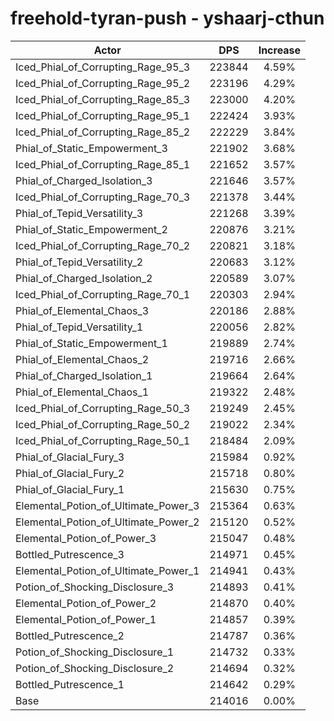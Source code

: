 # freehold-tyran-push - yshaarj-cthun
| Actor | DPS | Increase |
|---|:---:|:---:|
|Iced_Phial_of_Corrupting_Rage_95_3|223844|4.59%|
|Iced_Phial_of_Corrupting_Rage_95_2|223196|4.29%|
|Iced_Phial_of_Corrupting_Rage_85_3|223000|4.20%|
|Iced_Phial_of_Corrupting_Rage_95_1|222424|3.93%|
|Iced_Phial_of_Corrupting_Rage_85_2|222229|3.84%|
|Phial_of_Static_Empowerment_3|221902|3.68%|
|Iced_Phial_of_Corrupting_Rage_85_1|221652|3.57%|
|Phial_of_Charged_Isolation_3|221646|3.57%|
|Iced_Phial_of_Corrupting_Rage_70_3|221378|3.44%|
|Phial_of_Tepid_Versatility_3|221268|3.39%|
|Phial_of_Static_Empowerment_2|220876|3.21%|
|Iced_Phial_of_Corrupting_Rage_70_2|220821|3.18%|
|Phial_of_Tepid_Versatility_2|220683|3.12%|
|Phial_of_Charged_Isolation_2|220589|3.07%|
|Iced_Phial_of_Corrupting_Rage_70_1|220303|2.94%|
|Phial_of_Elemental_Chaos_3|220186|2.88%|
|Phial_of_Tepid_Versatility_1|220056|2.82%|
|Phial_of_Static_Empowerment_1|219889|2.74%|
|Phial_of_Elemental_Chaos_2|219716|2.66%|
|Phial_of_Charged_Isolation_1|219664|2.64%|
|Phial_of_Elemental_Chaos_1|219322|2.48%|
|Iced_Phial_of_Corrupting_Rage_50_3|219249|2.45%|
|Iced_Phial_of_Corrupting_Rage_50_2|219022|2.34%|
|Iced_Phial_of_Corrupting_Rage_50_1|218484|2.09%|
|Phial_of_Glacial_Fury_3|215984|0.92%|
|Phial_of_Glacial_Fury_2|215718|0.80%|
|Phial_of_Glacial_Fury_1|215630|0.75%|
|Elemental_Potion_of_Ultimate_Power_3|215364|0.63%|
|Elemental_Potion_of_Ultimate_Power_2|215120|0.52%|
|Elemental_Potion_of_Power_3|215047|0.48%|
|Bottled_Putrescence_3|214971|0.45%|
|Elemental_Potion_of_Ultimate_Power_1|214941|0.43%|
|Potion_of_Shocking_Disclosure_3|214893|0.41%|
|Elemental_Potion_of_Power_2|214870|0.40%|
|Elemental_Potion_of_Power_1|214857|0.39%|
|Bottled_Putrescence_2|214787|0.36%|
|Potion_of_Shocking_Disclosure_1|214732|0.33%|
|Potion_of_Shocking_Disclosure_2|214694|0.32%|
|Bottled_Putrescence_1|214642|0.29%|
|Base|214016|0.00%|
